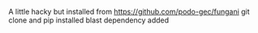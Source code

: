 A little hacky but installed from https://github.com/podo-gec/fungani
git clone and pip installed 
blast dependency added
